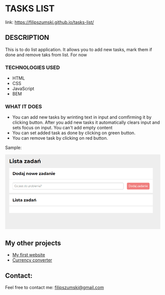 # TASKS LIST
link: https://filipszumski.github.io/tasks-list/

## DESCRIPTION

This is to do list application. It allows you to add new tasks, mark them if done and remove taks from list. For now

### TECHNOLOGIES USED

- HTML
- CSS 
- JavaScript
- BEM

### WHAT IT DOES

- You can add new tasks by wrinting text in input and comfirming it by clicking button. After you add new tasks it automatically clears input and sets focus on input. You can't add empty content
- You can set added task as done by clicking on green button.
- You can remove task by clicking on red button.

Sample:

![GIF Instruction](https://github.com/filipszumski/tasks-list/blob/master/images/instruction.gif?raw=true)

## My other projects

- [My first website](https://filipszumski.github.io/homepage/)
- [Currency converter](https://filipszumski.github.io/currency-converter/)

## Contact:
Feel free to contact me: [filipszumski@gmail.com](mailto:filipszumski@gmail.com)